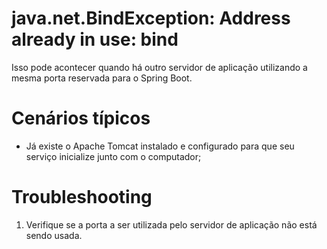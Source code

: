 # java.net.BindException: Address already in use: bind

Isso pode acontecer quando há outro servidor de aplicação utilizando a mesma porta reservada para o Spring Boot.

# Cenários típicos

* Já existe o Apache Tomcat instalado e configurado para que seu serviço inicialize junto com o computador;

# Troubleshooting

1. Verifique se a porta a ser utilizada pelo servidor de aplicação não está sendo usada.
